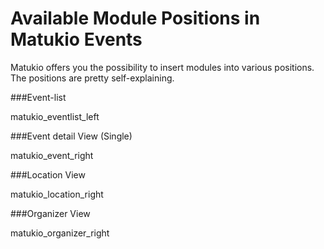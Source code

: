 # Available Module Positions in Matukio Events

Matukio offers you the possibility to insert modules into various positions. The positions are pretty self-explaining.

###Event-list

matukio_eventlist_left

###Event detail View (Single)

matukio_event_right

###Location View

matukio_location_right

###Organizer View

matukio_organizer_right